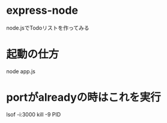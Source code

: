 # express-node
node.jsでTodoリストを作ってみる

# 起動の仕方
node app.js

# portがalreadyの時はこれを実行
lsof -i:3000
kill -9 PID 
